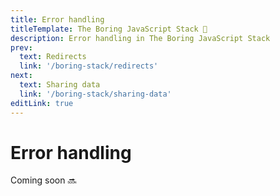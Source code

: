 ```yaml
---
title: Error handling
titleTemplate: The Boring JavaScript Stack 🥱
description: Error handling in The Boring JavaScript Stack
prev:
  text: Redirects
  link: '/boring-stack/redirects'
next:
  text: Sharing data
  link: '/boring-stack/sharing-data'
editLink: true
---
```


# Error handling

Coming soon :soon:
